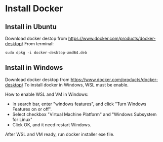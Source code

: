 # Install Docker

## Install in Ubuntu

Download docker destop from https://www.docker.com/products/docker-desktop/ 
From terminal:
```
sudo dpkg -i docker-desktop-amd64.deb
```

## Install in Windows

Download docker desktop from https://www.docker.com/products/docker-desktop/
To install docker in Windows, WSL must be enable.

How to enable WSL and VM in Windows:
- In search bar, enter "windows features", and click "Turn Windows Features on or off".
- Select checkbox "Virtual Machine Platform" and "Windows Subsystem for Linux"
- Click OK, and it need restart Windows.

After WSL and VM ready, run docker installer exe file.




